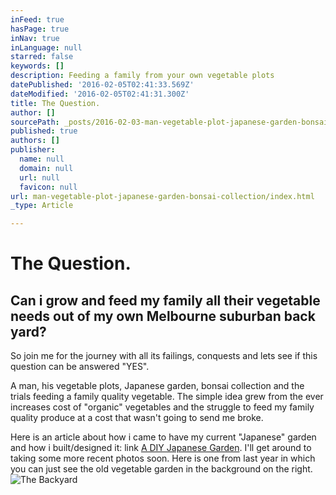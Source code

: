 ```yaml
---
inFeed: true
hasPage: true
inNav: true
inLanguage: null
starred: false
keywords: []
description: Feeding a family from your own vegetable plots
datePublished: '2016-02-05T02:41:33.569Z'
dateModified: '2016-02-05T02:41:31.300Z'
title: The Question.
author: []
sourcePath: _posts/2016-02-03-man-vegetable-plot-japanese-garden-bonsai-collection.md
published: true
authors: []
publisher:
  name: null
  domain: null
  url: null
  favicon: null
url: man-vegetable-plot-japanese-garden-bonsai-collection/index.html
_type: Article

---
```

# The Question.

## Can i grow and feed my family all their vegetable needs out of my own Melbourne suburban back yard?

So join me for the journey with all its failings, conquests and lets see if this question can be answered "YES". 

A man, his vegetable plots, Japanese garden, bonsai collection and the trials feeding a family quality vegetable.  The simple idea grew from the ever increases cost of "organic" vegetables and the struggle to feed my family quality produce at a cost that wasn't going to send me broke. 

Here is an article about how i came to have my current "Japanese" garden and how i built/designed it: link [A DIY Japanese Garden][0]. I'll get around to taking some more recent photos soon. Here is one from last year in which you can just see the old vegetable garden in the background on the right.
![The Backyard](https://s3-us-west-2.amazonaws.com/the-grid-img/p/4cf9f7fec03c27c139b454faf05daa14f09d27b9.jpg)

[0]: http://thehome-journal.com/a-diy-japanese-garden/